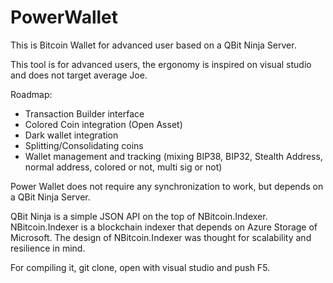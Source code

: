 # PowerWallet
This is Bitcoin Wallet for advanced user based on a QBit Ninja Server.

This tool is for advanced users, the ergonomy is inspired on visual studio and does not target average Joe.

Roadmap:
* Transaction Builder interface
* Colored Coin integration (Open Asset)
* Dark wallet integration
* Splitting/Consolidating coins
* Wallet management and tracking (mixing BIP38, BIP32, Stealth Address, normal address, colored or not, multi sig or not)

Power Wallet does not require any synchronization to work, but depends on a QBit Ninja Server.

QBit Ninja is a simple JSON API on the top of NBitcoin.Indexer.
NBitcoin.Indexer is a blockchain indexer that depends on Azure Storage of Microsoft.
The design of NBitcoin.Indexer was thought for scalability and resilience in mind.

For compiling it, git clone, open with visual studio and push F5.
